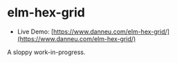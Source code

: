 
# elm-hex-grid

- Live Demo: [https://www.danneu.com/elm-hex-grid/](https://www.danneu.com/elm-hex-grid/)

A sloppy work-in-progress.
